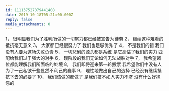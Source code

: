 ```yaml
---
id: 111137527879441408
date: 2019-10-18T05:21:00.000Z
reply: false
media_attachments: 0
---
```


1， 很明显我们为了胜利所做的一切努力都已经被宣告为徒劳 2， 继续这种难看的抵抗毫无意义 3， 大家都已经很努力了 我们也足够优秀了 4， 不是我们的错 我们没有人要为这场失败负责 5， 一切悲剧的源头都是系统 是它高估了我们的实力 匹配给我们过于强大的对手 6， 现阶段的我们无论如何无法战胜对手 7， 我希望诸位都能理解我们所面临的处境 8， 我们即将迎来第一轮投票 我希望你们中没有人为了一己私欲干些显然不利己的蠢事 9， 理性地做出自己的选择 已经没有继续抵抗下去的必要了 10， 我们该做的都做了 是我们技不如人实力不济 没有什么好抱怨的

